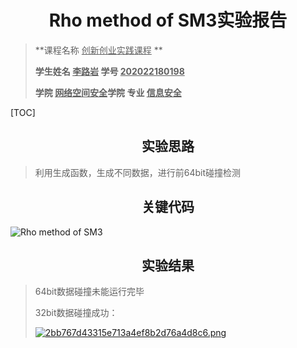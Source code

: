 # <center>Rho method of SM3实验报告</center>

>**课程名称     <u>创新创业实践课程</u>  **       
>
>**学生姓名   <u>李路岩</u>      学号  <u>202022180198</u>**     
>
>**学院   <u>网络空间安全</u>学院    专业  <u>信息安全</u>**   

[TOC]

## <center>实验思路</center>

>利用生成函数，生成不同数据，进行前64bit碰撞检测

## <center>关键代码</center>

<img src="https://img.gejiba.com/images/f9138867c053040c62423baa03299699.jpg" alt="Rho method of SM3" border="0">

## <center>实验结果</center>

>64bit数据碰撞未能运行完毕
>
>
>32bit数据碰撞成功：
>
><a href="https://img.gejiba.com/image/EyHYjD"><img src="https://img.gejiba.com/images/2bb767d43315e713a4ef8b2d76a4d8c6.png" alt="2bb767d43315e713a4ef8b2d76a4d8c6.png" border="0"></a>
